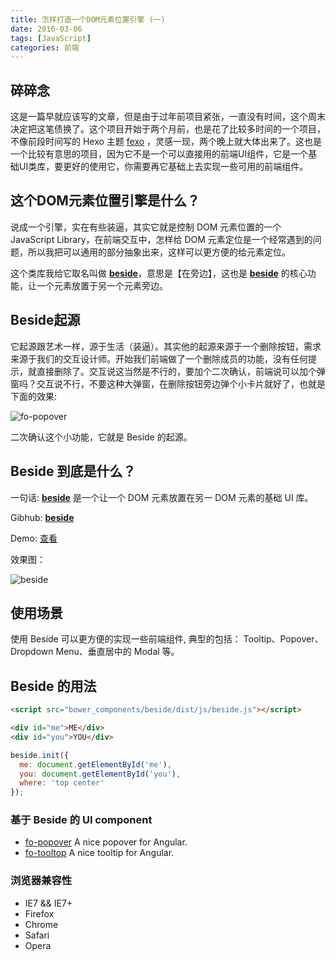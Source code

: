 ```yaml
---
title: 怎样打造一个DOM元素位置引擎 (一)
date: 2016-03-06
tags: [JavaScript]
categories: 前端
---
```


## 碎碎念

这是一篇早就应该写的文章，但是由于过年前项目紧张，一直没有时间，这个周末决定把这笔债换了。这个项目开始于两个月前，也是花了比较多时间的一个项目，不像前段时间写的 Hexo 主题 [fexo](https://github.com/forsigner/fexo) ，灵感一现，两个晚上就大体出来了。这也是一个比较有意思的项目，因为它不是一个可以直接用的前端UI组件，它是一个基础UI类库，要更好的使用它，你需要再它基础上去实现一些可用的前端组件。

## 这个DOM元素位置引擎是什么？

说成一个引擎，实在有些装逼，其实它就是控制 DOM 元素位置的一个 JavaScript Library，在前端交互中，怎样给 DOM 元素定位是一个经常遇到的问题，所以我把可以通用的部分抽象出来，这样可以更方便的给元素定位。

这个类库我给它取名叫做 **[beside](https://github.com/forsigner/beside)**，意思是【在旁边】，这也是 **[beside](https://github.com/forsigner/beside)** 的核心功能，让一个元素放置于另一个元素旁边。

##  Beside起源

它起源跟艺术一样，源于生活（装逼）。其实他的起源来源于一个删除按钮，需求来源于我们的交互设计师。开始我们前端做了一个删除成员的功能，没有任何提示，就直接删除了。交互说这当然是不行的，要加个二次确认，前端说可以加个弹窗吗？交互说不行，不要这种大弹窗，在删除按钮旁边弹个小卡片就好了，也就是下面的效果:

![fo-popover](https://raw.githubusercontent.com/forsigner/blog/master/source/images/beside/fo-popover.png)

二次确认这个小功能，它就是 Beside 的起源。


## Beside 到底是什么？

一句话: **[beside](https://github.com/forsigner/beside)** 是一个让一个 DOM 元素放置在另一 DOM 元素的基础 UI 库。

Gibhub: **[beside](https://github.com/forsigner/beside)**

Demo: [查看](http://forsigner.com/beside/)

效果图：

![beside](https://raw.githubusercontent.com/forsigner/blog/master/source/images/beside/beside.png)

## 使用场景

使用 Beside 可以更方便的实现一些前端组件, 典型的包括： Tooltip、Popover、 Dropdown Menu、垂直居中的 Modal 等。

## Beside 的用法

```html
<script src="bower_components/beside/dist/js/beside.js"></script>

<div id="me">ME</div>
<div id="you">YOU</div>
```


```js
beside.init({
  me: document.getElementById('me'),
  you: document.getElementById('you'),
  where: 'top center'
});
```

### 基于 Beside 的 UI component

* [fo-popover](https://github.com/forsigner/fo-popover) A nice popover for Angular.
* [fo-tooltop](https://github.com/forsigner/fo-tooltip) A nice tooltip for Angular.

### 浏览器兼容性

- IE7 && IE7+
- Firefox
- Chrome
- Safari
- Opera

